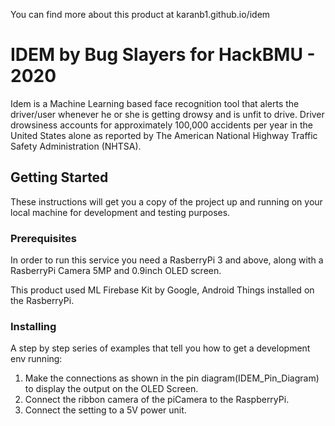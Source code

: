 You can find more about this product at karanb1.github.io/idem

# IDEM by Bug Slayers for HackBMU - 2020

Idem is a Machine Learning based face recognition tool that alerts the driver/user whenever he or she is getting drowsy and is unfit to drive. Driver drowsiness accounts for approximately 100,000 accidents per year in the United States alone as reported by The American National Highway Traffic Safety Administration (NHTSA).

## Getting Started

These instructions will get you a copy of the project up and running on your local machine for development and testing purposes. 

### Prerequisites

In order to run this service you need a RasberryPi 3 and above, along with a RasberryPi Camera 5MP and 0.9inch OLED screen. 

This product used ML Firebase Kit by Google, Android Things installed on the RasberryPi. 

### Installing

A step by step series of examples that tell you how to get a development env running:

1. Make the connections as shown in the pin diagram(IDEM_Pin_Diagram) to display the output on the OLED Screen. 
2. Connect the ribbon camera of the piCamera to the RaspberryPi. 
3. Connect the setting to a 5V power unit. 

